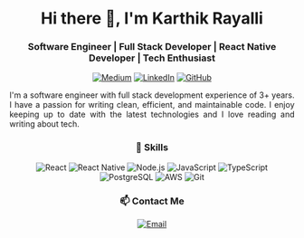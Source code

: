 <h1 align="center">Hi there 👋, I'm Karthik Rayalli</h1>
<h3 align="center">Software Engineer | Full Stack Developer | React Native Developer | Tech Enthusiast</h3>

<p align="center">
  <a href="https://medium.com/@karthikdr75"><img alt="Medium" src="https://img.shields.io/badge/-Karthik%20Rayalli-black?style=flat-square&logo=Medium&logoColor=white"></a>
  <a href="https://www.linkedin.com/in/karthik-rayalli/"><img alt="LinkedIn" src="https://img.shields.io/badge/-Karthik%20Rayalli-blue?style=flat-square&logo=Linkedin&logoColor=white"></a>
  <a href="https://github.com/karthikrayalli"><img alt="GitHub" src="https://img.shields.io/badge/-Karthik%20Rayalli-black?style=flat-square&logo=GitHub&logoColor=white"></a>
</p>

<p align="justify">I'm a software engineer with full stack development experience of 3+ years. I have a passion for writing clean, efficient, and maintainable code. I enjoy keeping up to date with the latest technologies and I love reading and writing about tech.</p>

<h3 align="center">🚀 Skills</h3>

<p align="center">
  <img alt="React" src="https://img.shields.io/badge/-React-61DAFB?style=flat-square&logo=react&logoColor=white" />
  <img alt="React Native" src="https://img.shields.io/badge/-React%20Native-61DAFB?style=flat-square&logo=react&logoColor=black" />
  <img alt="Node.js" src="https://img.shields.io/badge/-Node.js-43853D?style=flat-square&logo=node.js&logoColor=white" />
  <img alt="JavaScript" src="https://img.shields.io/badge/-JavaScript-F7DF1E?style=flat-square&logo=javascript&logoColor=black" />
  <img alt="TypeScript" src="https://img.shields.io/badge/-TypeScript-3178C6?style=flat-square&logo=typescript&logoColor=white" />
  <img alt="PostgreSQL" src="https://img.shields.io/badge/-PostgreSQL-336791?style=flat-square&logo=postgresql&logoColor=white" />
  <img alt="AWS" src="https://img.shields.io/badge/-AWS-FF9900?style=flat-square&logo=Amazon&logoColor=black" />
  <img alt="Git" src="https://img.shields.io/badge/-Git-F05032?style=flat-square&logo=git&logoColor=white" />
</p>

<h3 align="center">📫 Contact Me</h3>
<p align="center">
  <a href="mailto:karthikdr75@gmail.com"><img alt="Email" src="https://img.shields.io/badge/-Email-red?style=flat-square&logo=gmail&logoColor=white"></a>
</p>
